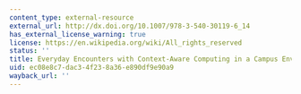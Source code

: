 ```yaml
---
content_type: external-resource
external_url: http://dx.doi.org/10.1007/978-3-540-30119-6_14
has_external_license_warning: true
license: https://en.wikipedia.org/wiki/All_rights_reserved
status: ''
title: Everyday Encounters with Context-Aware Computing in a Campus Environment
uid: ec08e8c7-dac3-4f23-8a36-e890df9e90a9
wayback_url: ''
---
```

